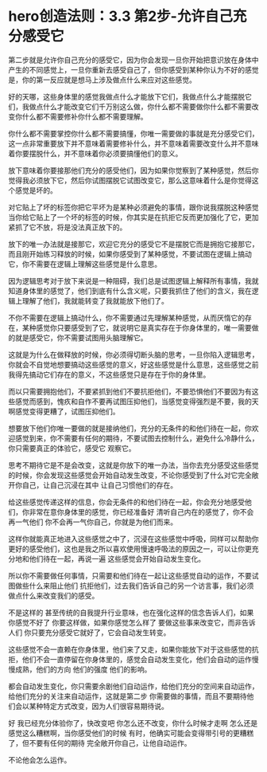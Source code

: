 # hero创造法则：3.3 第2步-允许自己充分感受它

第二步就是允许你自己充分的感受它，因为你会发现一旦你开始把意识放在身体中产生的不同感觉上，一旦你重新去感受自己了，但你感受到某种你认为不好的感觉是，你的第一反应就是想马上涉及做点什么来应对这些感觉。

好的天哪，这些身体里的感觉我做点什么才能放下它们，我做点什么才能摆脱它们，我做点什么才能改变它们千万别这么做，你什么都不需要做你什么都不需要改变你什么都不需要修补你什么都不需要理解。

你什么都不需要掌控你什么都不需要搞懂，你唯一需要做的事就是充分感受它们，这一点非常重要放下并不意味着需要修补什么，并不意味着需要改变什么并不意味着你要摆脱什么，并不意味着你必须要搞懂他们的意义。

放下意味着你要接那他们充分的感受他们，因为如果你觉察到了某种感觉，然后你觉得我必须放下它，然后你试图摆脱它试图改变它，那么这意味着什么是你觉得这个感觉是坏的。

对它贴上了坏的标签你把它平坏为是某种必须避免的事情，跟你说我摆脱这种感觉当你给它贴上了一个坏的标签的时候，你其实是在抗拒它反而更加强化了它，更加紧抓了它不放，将是没法真正放下的。

放下的唯一办法就是接那它，欢迎它充分的感受它不是摆脱它而是拥抱它接那它，而且刚开始练习释放的时候，如果你感受到了某种感觉，不要试图在逻辑上搞动它，你不需要在逻辑上理解这些感觉是什么意思。

因为逻辑思考对于放下来说是一种阻碍，我们总是试图逻辑上解释所有事情，我就知道身体里的感觉了，他们到底有什么含义呢，只要我抓住了他们的含义，我在逻辑上理解了他们，我就能转变了我就能放下他们了。

不你不需要在逻辑上搞动什么，你不需要通过先理解某种感觉，从而厌惰它的存在，某种感觉你只要感受到了它，就说明它是真实存在于你身体里的，唯一需要做的就是感受它，你不需要试图用头脑理解它。

这就是为什么在做释放的时候，你必须得切断头脑的思考，一旦你陷入逻辑思考，你就会不自觉地想要搞动这些感觉的意义，好这些感觉是什么意思，这些感觉之前我得先搞动它们存在的意义，不这些感觉只是存在于你的身体里。

而以只需要拥抱他们，不要紧抓到他们不要抗拒他们，不要恐惧他们不要因为有这些感觉而感到，愧疚和自作不要再试图压抑他们，当感觉变得强烈是不要，我的天啊感觉变得更糟了，试图压抑他们。

想要放下他们你唯一要做的就是接纳他们，充分的无条件的和他们待在一起，你欢迎感觉到来，你不需要有任何的期待，不要试图去控制什么，避免什么冷静什么，你只需要真正的体验它，感受它 观察它。

思考不期待它是不是会改变，这就是你放下的唯一办法，当你去充分感受这些感觉的时候，你会发现这些感觉会开始自动发生改变，不论你感受到了什么对它完全敞开你自己，让自己沉浸在其中 让自己习惯他们的存在。

给这些感觉传递这样的信息，你会无条件的和他们待在一起，你会充分地感受他们，你非常在意你身体里的感觉，你已经准备好 清听自己内在的感觉了，你不会再一气他们 你不会再一气你自己，你就是为他们而来。

这样你就能真正地进入这些感觉之中了，沉浸在这些感觉中呼吸，同样可以帮助你更好的感受他们，这也是我之所以喜欢使用慢速呼吸法的原因之一，可以让你更充分地和他们待在一起，再说一遍 这些感觉会开始自动发生变化。

所以你不需要做任何事情，只需要和他们待在一起让这些感觉自动的运作，不要试图做些什么来阻止他们 抗拒他们，过去我们告诉自己的另一个访言事，我们必须做点什么来改变我们的感受。

不是这样的 甚至传统的自我提升行业意味，也在强化这样的信念告诉人们，如果你感觉不好了 你要这样做，如果你感觉怎么样了 要做这些事来改变它，而非告诉人们 你只要充分感受它就好了，它会自动发生转变。

这些感觉不会一直赖在你身体里，他们来了又走，如果你能放下对于这些感觉的抗拒，他们不会一直停留在你身体里的，感觉会自动发生变化，他们会自动的运作慢慢成熟，他们的方向 他们的强度 他们的影响。

都会自动发生变化，你只需要余剧他们自动运作，给他们充分的空间来自动运作，给他们充分的关注来自动运作，这就是第二步 你需要做的事情，而且不要期待他们会以某种特定方式改变，因为人们很容易期待说。

好 我已经充分体验你了，快改变吧 你怎么还不改变，你什么时候才走啊 怎么还是感觉这么糟糕啊，当你感受他们的时候 有时，他确实可能会变得带引号的更糟糕了，但不要有任何的期待 完全敞开你自己，让他自动运作。

不论他会怎么运作。